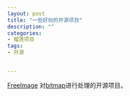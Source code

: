 ```yaml
---
layout: post
title: "一些好玩的开源项目"
description: ""
categories:
- 榴莲项目
tags:
- 开源


---
```



[FreeImage][0]
对[bitmap][1]进行处理的开源项目。

[0]:http://freeimage.sourceforge.net/download.html
[1]:http://paulbourke.net/dataformats/bitmaps/